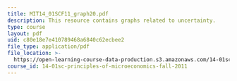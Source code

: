 ```yaml
---
title: MIT14_01SCF11_graph20.pdf
description: This resource contains graphs related to uncertainty.
type: course
layout: pdf
uid: c80e18e7e410789468a6840c62ecbee2
file_type: application/pdf
file_location: >-
  https://open-learning-course-data-production.s3.amazonaws.com/14-01sc-principles-of-microeconomics-fall-2011/c80e18e7e410789468a6840c62ecbee2_MIT14_01SCF11_graph20.pdf
course_id: 14-01sc-principles-of-microeconomics-fall-2011
---
```


